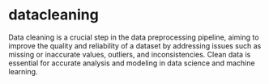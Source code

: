 # datacleaning
Data cleaning is a crucial step in the data preprocessing pipeline, aiming to improve the quality and reliability of a dataset by addressing issues such as missing or inaccurate values, outliers, and inconsistencies. Clean data is essential for accurate analysis and modeling in data science and machine learning. 
